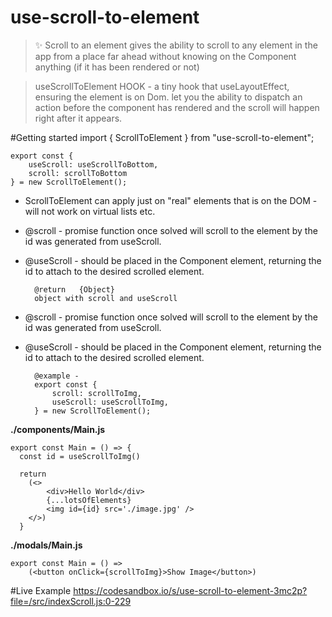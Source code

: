 # use-scroll-to-element

> ✨ Scroll to an element gives the ability to scroll to any element in the app from a place far ahead 
>    without knowing on the Component anything (if it has been rendered or not)

> useScrollToElement HOOK - a tiny hook that useLayoutEffect, ensuring the element is on Dom.
> let you the ability to dispatch an action before the component has rendered and the scroll will happen right after it appears.

#Getting started
    import { ScrollToElement } from "use-scroll-to-element";
    
    export const {
        useScroll: useScrollToBottom,
        scroll: scrollToBottom
    } = new ScrollToElement();



* ScrollToElement can apply just on "real" elements that is on the DOM - will not work on virtual lists etc.
* @scroll - promise function once solved will scroll to the element by the id was generated from useScroll.
* @useScroll - should be placed in the Component element, returning the id to attach to the desired scrolled element.

        @return   {Object}   
        object with scroll and useScroll
    

* @scroll - promise function once solved will scroll to the element by the id was generated from useScroll.
* @useScroll - should be placed in the Component element, returning the id to attach to the desired scrolled element.

        @example - 
        export const {
            scroll: scrollToImg,
            useScroll: useScrollToImg,
        } = new ScrollToElement();
  


**./components/Main.js**

    export const Main = () => {
      const id = useScrollToImg()

      return
        (<>
            <div>Hello World</div>
            {...lotsOfElements}
            <img id={id} src='./image.jpg' />
        </>)
      }

  

**./modals/Main.js**

    export const Main = () =>
        (<button onClick={scrollToImg}>Show Image</button>)



#Live Example
https://codesandbox.io/s/use-scroll-to-element-3mc2p?file=/src/indexScroll.js:0-229
